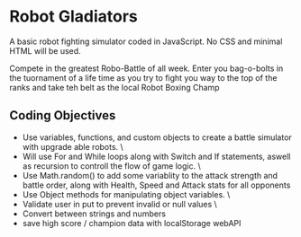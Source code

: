 # Robot Gladiators
A basic robot fighting simulator coded in JavaScript. No CSS and minimal HTML will be used.

Compete in the greatest Robo-Battle of all week. Enter you bag-o-bolts in the tuornament of a life time as you try to fight you way to the top of the ranks and take teh belt as the local Robot Boxing Champ

## Coding Objectives
* Use variables, functions, and custom objects to create a battle simulator with upgrade able robots. \
* Will use For and While loops along with Switch and If statements, aswell as recursion to controll the flow of game logic. \
* Use Math.random() to add some variablity to the attack strength and battle order, along with Health, Speed and Attack stats for all opponents 
* Use Object methods for manipulating object variables. \
* Validate user in put to prevent invalid or null values \
* Convert between strings and numbers
* save high score / champion data with localStorage webAPI



